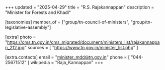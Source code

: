 +++
updated = "2025-04-29"
title = "R.S. Rajakannappan"
description = "Minister for Forests and Khadi"

[taxonomies]
member_of = ["group/tn-council-of-ministers", "group/tn-legislative-assembly"]

[extra]
photo = "https://cms.tn.gov.in/cms_migrated/document/ministers_list/rajakannappan_212.jpg"
sources = [
    "https://www.tn.gov.in/minister_list.php"
]

[extra.contacts]
email = "minister_mdd@tn.gov.in"
phone = [
    "044-25671512"
]
wikipedia = "Raja_Kannappan"
+++